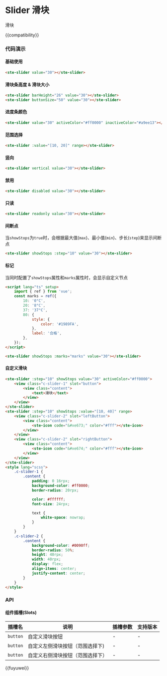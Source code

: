 # Slider 滑块

滑块

{{compatibility}}

### 代码演示

#### 基础使用

```html
<ste-slider value="30"></ste-slider>
```

#### 滑块条高度 & 滑块大小

```html
<ste-slider barHeight="26" value="30"></ste-slider>
<ste-slider buttonSize="50" value="30"></ste-slider>
```

#### 进度条颜色

```html
<ste-slider value="30" activeColor="#ff0000" inactiveColor="#a9ee13"></ste-slider>
```

#### 范围选择

```html
<ste-slider :value="[10, 20]" range></ste-slider>
```

#### 竖向

```html
<ste-slider vertical value="30"></ste-slider>
```

#### 禁用

```html
<ste-slider disabled value="30"></ste-slider>
```

#### 只读

```html
<ste-slider readonly value="30"></ste-slider>
```

#### 间断点

当`showStops`为`true`时，会根据最大值(`max`)、最小值(`min`)、步长(`step`)来显示间断点

```html
<ste-slider showStops :step="10" value="30"></ste-slider>
```

#### 标记

当同时配置了`showStops`属性和`marks`属性时，会显示自定义节点

```html
<script lang="ts" setup>
    import { ref } from 'vue';
    const marks = ref({
        10: '0°C',
        20: '8°C',
        37: '37°C',
        80: {
            style: {
                color: '#1989FA',
            },
            label: '合格',
        },
    });
</script>

<ste-slider showStops :marks="marks" value="30"></ste-slider>
```

#### 自定义滑块

```html
<ste-slider :step="10" showStops value="30" activeColor="#ff0000">
    <view class="c-slider-1" slot="button">
        <view class="content">
            <text>滑块</text>
        </view>
    </view>
</ste-slider>
<ste-slider :step="10" showStops :value="[10, 40]" range>
    <view class="c-slider-2" slot="leftButton">
        <view class="content">
            <ste-icon code="&#xe673;" color="#fff"></ste-icon>
        </view>
    </view>
    <view class="c-slider-2" slot="rightButton">
        <view class="content">
            <ste-icon code="&#xe674;" color="#fff"></ste-icon>
        </view>
    </view>
</ste-slider>
<style lang="scss">
    .c-slider-1 {
        .content {
            padding: 0 16rpx;
            background-color: #ff0000;
            border-radius: 20rpx;

            color: #ffffff;
            font-size: 24rpx;

            text {
                white-space: nowrap;
            }
        }
    }
    .c-slider-2 {
        .content {
            background-color: #0090ff;
            border-radius: 50%;
            height: 40rpx;
            width: 40rpx;
            display: flex;
            align-items: center;
            justify-content: center;
        }
    }
</style>
```

### API

<!-- props -->

#### 组件插槽(Slots)

| 插槽名   | 说明                             | 插槽参数 | 支持版本 |
| -------- | -------------------------------- | -------- | -------- |
| `button` | 自定义滑块按钮                   | -        | -        |
| `button` | 自定义左侧滑块按钮（范围选择下)  | -        | -        |
| `button` | 自定义右侧滑块按钮（范围选择下） | -        | -        |

{{fuyuwei}}
